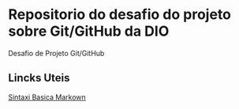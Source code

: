 # Repositorio do desafio do projeto sobre Git/GitHub da DIO
Desafio de Projeto Git/GitHub


## Lincks Uteis
[Sintaxi Basica Markown](https://www.markdownguide.org/getting-started/)
